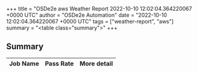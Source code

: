 +++
title = "OSDe2e aws Weather Report 2022-10-10 12:02:04.364220067 +0000 UTC"
author = "OSDe2e Automation"
date = "2022-10-10 12:02:04.364220067 +0000 UTC"
tags = ["weather-report", "aws"]
summary = "<table class=\"summary\"></table>"
+++
## Summary

| Job Name | Pass Rate | More detail |
|----------|-----------|-------------|




